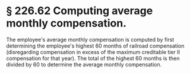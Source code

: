 # § 226.62   Computing average monthly compensation.

The employee's average monthly compensation is computed by first determining the employee's highest 60 months of railroad compensation (disregarding compensation in excess of the maximum creditable tier II compensation for that year). The total of the highest 60 months is then divided by 60 to determine the average monthly compensation.




